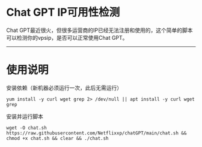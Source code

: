 # Chat GPT IP可用性检测
Chat GPT最近很火，但很多运营商的IP已经无法注册和使用的，这个简单的脚本可以检测你的vpsip，是否可以正常使用Chat GPT。
***

# 使用说明
安装依赖（新机器必须运行一次，此后无需运行）

	yum install -y curl wget grep 2> /dev/null || apt install -y curl wget grep

安装并运行脚本

	wget -O chat.sh https://raw.githubusercontent.com/Netflixxp/chatGPT/main/chat.sh && chmod +x chat.sh && clear && ./chat.sh
